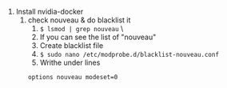 1. Install nvidia-docker
	1. check nouveau & do blacklist it
		1. `$ lsmod | grep nouveau`
		\
		2. If you can see the list of "nouveau"
		3. Create blacklist file
		4. `$ sudo nano /etc/modprobe.d/blacklist-nouveau.conf `
		5. Writhe under lines
		```blacklist nouveau 
		options nouveau modeset=0
		```
